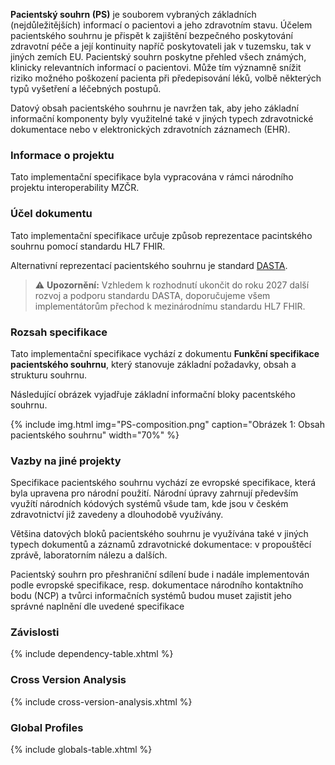 **Pacientský souhrn (PS)** je souborem vybraných základních (nejdůležitějších) informací o pacientovi a jeho zdravotním stavu. Účelem pacientského souhrnu je přispět k zajištění bezpečného poskytování zdravotní péče a její kontinuity napříč poskytovateli jak v tuzemsku, tak v jiných zemích EU. Pacientský souhrn poskytne přehled všech známých, klinicky relevantních informací o pacientovi. Může tím významně snížit riziko možného poškození pacienta při předepisování léků, volbě některých typů vyšetření a léčebných postupů.

Datový obsah pacientského souhrnu je navržen tak, aby jeho základní informační komponenty byly využitelné také v jiných typech zdravotnické dokumentace nebo v elektronických zdravotních záznamech (EHR).

### Informace o projektu
Tato implementační specifikace byla vypracována v rámci národního projektu interoperability MZČR.

### Účel dokumentu
Tato implementační specifikace určuje způsob reprezentace pacintského souhrnu pomocí standardu HL7 FHIR.

Alternativní reprezentací pacientského souhrnu je standard [DASTA](https://www.dastacr.cz/dasta/start.htm).

>⚠️ **Upozornění:** Vzhledem k rozhodnutí ukončit do roku 2027 další rozvoj a podporu standardu DASTA, doporučujeme všem implementátorům přechod k mezinárodnímu standardu HL7 FHIR.

### Rozsah specifikace
Tato implementační specifikace vychází z dokumentu **Funkční specifikace pacientského souhrnu**, který stanovuje základní požadavky, obsah a strukturu souhrnu.

Následující obrázek vyjadřuje základní informační bloky pacentského souhrnu.

{% include img.html img="PS-composition.png" caption="Obrázek 1: Obsah pacientského souhrnu" width="70%" %}

### Vazby na jiné projekty
Specifikace pacientského souhrnu vychází ze evropské specifikace, která byla upravena pro národní použití. Národní úpravy zahrnují především využítí národních kódových systémů všude tam, kde jsou v českém zdravotnictví již zavedeny a dlouhodobě využívány.

Většina datových bloků pacientského souhrnu je využívána také v jiných typech dokumentů a záznamů zdravotnické dokumentace: v propouštěcí zprávě, laboratorním nálezu a dalších.

Pacientský souhrn pro přeshraniční sdílení bude i nadále implementován podle evropské specifikace, resp. dokumentace národního kontaktního bodu (NCP) a tvůrci informačních systémů budou muset zajistit jeho správné naplnění dle uvedené specifikace

### Závislosti

{% include dependency-table.xhtml %}

### Cross Version Analysis

{% include cross-version-analysis.xhtml %}

### Global Profiles

{% include globals-table.xhtml %}
